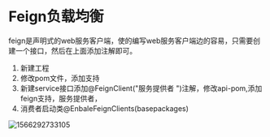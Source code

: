# Feign负载均衡

feign是声明式的web服务客户端，使的编写web服务客户端边的容易，只需要创建一个接口，然后在上面添加注解即可。

1. 新建工程
2. 修改pom文件，添加支持
3. 新建service接口添加@FeignClient("服务提供者 ")注解，修改api-pom,添加feign支持，服务提供者，
4. 消费者启动类@EnbaleFeignClients(basepackages)

![1566292733105](D:\Documents\Markdown文档\springcloud\1566292733105.png)


